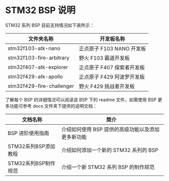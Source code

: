 # STM32 BSP 说明

STM32 系列 BSP 目前支持情况如下表所示：

| 文件夹名称                | 开发板名称                 |
| ------------------------- | -------------------------- |
| stm32f103-atk-nano        | 正点原子 F103 NANO 开发板  |
| stm32f103-fire-arbitrary  | 野火 F103  霸道开发板      |
| stm32f407-atk-explorer    | 正点原子 F407 探索者开发板 |
| stm32f429-atk-apollo      | 正点原子 F429 阿波罗开发板 |
| stm32f429-fire-challenger | 野火 F429 挑战者开发板     |

了解每个 BSP 的详细情况可以阅读该 BSP 下的 readme 文件，如需使用 BSP 更多功能可参考 docs 文件夹下提供的说明文档：

| 文档名称             | 简介                                              |
| -------------------- | ------------------------------------------------- |
| BSP 进阶使用指南     | 介绍如何使用 BSP 提供的高级功能以及添加更多新功能 |
| STM32系列BSP添加教程 | 介绍如何添加一个新的 STM32 系列的 BSP             |
| STM32系列BSP制作规范 | 介绍一个新 STM32 系列 BSP 的制作规范              |

